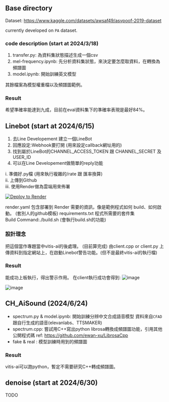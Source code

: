 ## Base directory
Dataset: https://www.kaggle.com/datasets/awsaf49/asvpoof-2019-dataset

currently developed on `PA` dataset.

### code description (start at 2024/3/18)
1. transfer.py: 為資料集狀態描述生成一個csv
2. mel-frequency.ipynb: 先分析資料集狀態，來決定要怎麼取資料，在轉換為頻譜圖
3. model.ipynb: 開始訓練英文模型

其餘檔案為模型權重檔以及頻譜圖範例。

### Result
希望準確率能達到九成，目前在eval資料集下的準確率表現是最好84%。

## Linebot (start at 2024/6/15)
1. 去Line Developement 建立一個LineBot
2. 回應設定:Webhook要打開 (用來設定callback網址用的)
3. 找到屬於LineBot的CHANNEL_ACCESS_TOKEN 跟 CHANNEL_SECRET 及 USER_ID
4. 可以在Line Developement做簡單的reply功能

i. 準備好.py檔 (用來執行複雜的/rate 跟 匯率換算)  
ii. 上傳到Github  
iii. 使用Render做為雲端用來佈署  

[![Deploy to Render](https://render.com/images/deploy-to-render-button.svg)](https://render.com/deploy)

render.yaml 包含部署到 Render 需要的資訊，像是範例程式如何 build、如何啟動。  (套別人的github模板)
requirements.txt 程式所需要的套件集  
Build Command:./build.sh  (會執行build.sh的功能)  

### 設計理念
把這個當作專題當中vitis-ai的後處理。 (目前算完成)
由client.cpp or client.py 上傳資料到指定網站上，在啟動Linebot警告功能。(但不是最終vitis-ai的執行檔)

### Result
能成功上板執行，得出警示作用。
在client執行成功會得到:
![image](https://github.com/lattalab/ML_project/assets/91266449/a2c274e3-6496-4676-8a7d-ea70869eda96)

![image](https://github.com/lattalab/ML_project/assets/91266449/5690c754-157d-48be-8c44-7fea073e252e)

## CH_AiSound (2024/6/24)
* spectrum.py & model.ipynb: 開始訓練分辨中文合成語音模型
資料來自`CFAD`跟自行生成的語音(elevanlabs、TTSMAKER)
* spectrum.cpp: 嘗試用C++寫出python librosa轉換成頻譜圖功能，引用其他公開程式碼
ref: https://github.com/ewan-xu/LibrosaCpp
* fake & real : 模型訓練時用到的頻譜圖

### Result
vitis-ai可以跑python，暫定不需要研究C++轉成頻譜圖。

## denoise (start at 2024/6/30)
TODO
